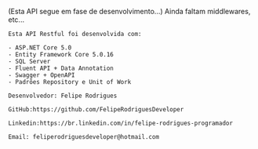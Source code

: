  (Esta API segue em fase de desenvolvimento...)
    Ainda faltam middlewares, etc...

    Esta API Restful foi desenvolvida com:
    
    - ASP.NET Core 5.0
    - Entity Framework Core 5.0.16
    - SQL Server 
    - Fluent API + Data Annotation 
    - Swagger + OpenAPI
    - Padrões Repository e Unit of Work

    Desenvolvedor: Felipe Rodrigues
    
    GitHub:https://github.com/FelipeRodriguesDeveloper
    
    Linkedin:https://br.linkedin.com/in/felipe-rodrigues-programador
    
    Email: feliperodriguesdeveloper@hotmail.com
